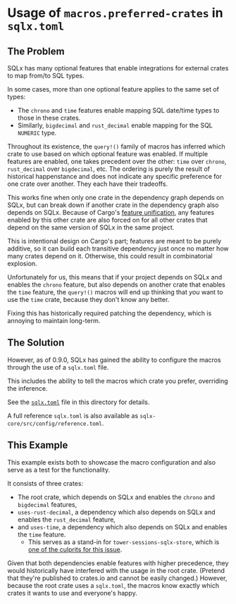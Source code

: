 # Usage of `macros.preferred-crates` in `sqlx.toml`

## The Problem

SQLx has many optional features that enable integrations for external crates to map from/to SQL types.

In some cases, more than one optional feature applies to the same set of types:

* The `chrono` and `time` features enable mapping SQL date/time types to those in these crates.
* Similarly, `bigdecimal` and `rust_decimal` enable mapping for the SQL `NUMERIC` type.

Throughout its existence, the `query!()` family of macros has inferred which crate to use based on which optional 
feature was enabled. If multiple features are enabled, one takes precedent over the other: `time` over `chrono`, 
`rust_decimal` over `bigdecimal`, etc. The ordering is purely the result of historical happenstance and 
does not indicate any specific preference for one crate over another. They each have their tradeoffs.

This works fine when only one crate in the dependency graph depends on SQLx, but can break down if another crate
in the dependency graph also depends on SQLx. Because of Cargo's [feature unification], any features enabled
by this other crate are also forced on for all other crates that depend on the same version of SQLx in the same project.

This is intentional design on Cargo's part; features are meant to be purely additive, so it can build each transitive
dependency just once no matter how many crates depend on it. Otherwise, this could result in combinatorial explosion.

Unfortunately for us, this means that if your project depends on SQLx and enables the `chrono` feature, but also depends 
on another crate that enables the `time` feature, the `query!()` macros will end up thinking that _you_ want to use 
the `time` crate, because they don't know any better. 

Fixing this has historically required patching the dependency, which is annoying to maintain long-term.

[feature unification]: https://doc.rust-lang.org/cargo/reference/features.html#feature-unification

## The Solution

However, as of 0.9.0, SQLx has gained the ability to configure the macros through the use of a `sqlx.toml` file.

This includes the ability to tell the macros which crate you prefer, overriding the inference.

See the [`sqlx.toml`](./sqlx.toml) file in this directory for details.

A full reference `sqlx.toml` is also available as `sqlx-core/src/config/reference.toml`.

## This Example

This example exists both to showcase the macro configuration and also serve as a test for the functionality.

It consists of three crates:

* The root crate, which depends on SQLx and enables the `chrono` and `bigdecimal` features,
* `uses-rust-decimal`, a dependency which also depends on SQLx and enables the `rust_decimal` feature,
* and `uses-time`, a dependency which also depends on SQLx and enables the `time` feature.
  * This serves as a stand-in for `tower-sessions-sqlx-store`, which is [one of the culprits for this issue](https://github.com/launchbadge/sqlx/issues/3412#issuecomment-2277377597).

Given that both dependencies enable features with higher precedence, they would historically have interfered
with the usage in the root crate. (Pretend that they're published to crates.io and cannot be easily changed.) 
However, because the root crate uses a `sqlx.toml`, the macros know exactly which crates it wants to use and everyone's happy.

